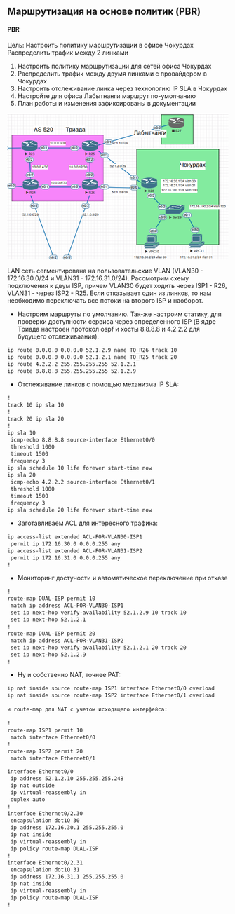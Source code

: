 ## Маршрутизация на основе политик (PBR)

#### PBR

Цель: Настроить политику маршрутизации в офисе Чокурдах Распределить трафик между 2 линками


1. Настроить политику маршрутизации для сетей офиса Чокурдах
2. Распределить трафик между двумя линками с провайдером в Чокурдах
3. Настроить отслеживание линка через технологию IP SLA в Чокурдах
4. Настройте для офиса Лабытнанги маршрут по-умолчанию
5. План работы и изменения зафиксированы в документации 

![](net1.png)

LAN сеть сегментирована на пользовательские VLAN (VLAN30 - 172.16.30.0/24  и VLAN31 - 172.16.31.0/24). Рассмотрим схему подключения к двум ISP, причем VLAN30 будет ходить через ISP1 - R26, VLAN31 - через ISP2 - R25. Если отказывает один из линков, то нам необходимо переключать все потоки на второго ISP и наоборот. 

* Настроим маршруты по умолчанию. Так-же настроим статику, для проверки доступности сервиса через определенного ISP (В ядре Триада настроен протокол ospf и хосты 8.8.8.8 и 4.2.2.2 для будущего отслеживаания).

```
ip route 0.0.0.0 0.0.0.0 52.1.2.9 name TO_R26 track 10
ip route 0.0.0.0 0.0.0.0 52.1.2.1 name TO_R25 track 20
ip route 4.2.2.2 255.255.255.255 52.1.2.1
ip route 8.8.8.8 255.255.255.255 52.1.2.9
```

* Отслеживание линков с помощью механизма IP SLA:
```
!
track 10 ip sla 10
!
track 20 ip sla 20
!
ip sla 10
 icmp-echo 8.8.8.8 source-interface Ethernet0/0
 threshold 1000
 timeout 1500
 frequency 3
ip sla schedule 10 life forever start-time now
ip sla 20
 icmp-echo 4.2.2.2 source-interface Ethernet0/1
 threshold 1000
 timeout 1500
 frequency 3
ip sla schedule 20 life forever start-time now
```

* Заготавливаем ACL для интересного трафика:

```
ip access-list extended ACL-FOR-VLAN30-ISP1
 permit ip 172.16.30.0 0.0.0.255 any
ip access-list extended ACL-FOR-VLAN31-ISP2
 permit ip 172.16.31.0 0.0.0.255 any
!
```

* Мониторинг достуности и автоматическое переключение при отказе

```
!         
route-map DUAL-ISP permit 10
 match ip address ACL-FOR-VLAN30-ISP1
 set ip next-hop verify-availability 52.1.2.9 10 track 10
 set ip next-hop 52.1.2.1
!         
route-map DUAL-ISP permit 20
 match ip address ACL-FOR-VLAN31-ISP2
 set ip next-hop verify-availability 52.1.2.1 20 track 20
 set ip next-hop 52.1.2.9
!
```

* Ну и собственно NAT, точнее PAT:

```
ip nat inside source route-map ISP1 interface Ethernet0/0 overload
ip nat inside source route-map ISP2 interface Ethernet0/1 overload 

и route-map для NAT с учетом исходящего интерфейса:

!         
route-map ISP1 permit 10
 match interface Ethernet0/0
!         
route-map ISP2 permit 20
 match interface Ethernet0/1
```

```
interface Ethernet0/0
 ip address 52.1.2.10 255.255.255.248
 ip nat outside
 ip virtual-reassembly in
 duplex auto
!
interface Ethernet0/2.30
 encapsulation dot1Q 30
 ip address 172.16.30.1 255.255.255.0
 ip nat inside
 ip virtual-reassembly in
 ip policy route-map DUAL-ISP
!
interface Ethernet0/2.31
 encapsulation dot1Q 31
 ip address 172.16.31.1 255.255.255.0
 ip nat inside
 ip virtual-reassembly in
 ip policy route-map DUAL-ISP
!
```
